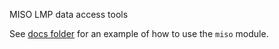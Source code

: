 MISO LMP data access tools

See [docs folder](https://github.com/slacgismo/miso/tree/master/docs) for an example of how to use the `miso` module.
